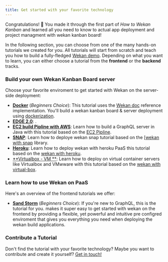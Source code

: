 ```yaml
---
title: Get started with your favorite technology
---
```


Congratulations! 🎉 You made it through the first part of _How to Wekan Kanban_ and learned all you need to know to actual app deployment and project managment with wekan kanban board!

In the following section, you can choose from one of the many hands-on tutorials we created for you. All tutorials will start from scratch and teach you how to build a fully-fledged [Wekan demo](https://wekan.indie.host/b/t2YaGmyXgNkppcFBq/wekan-fork-roadmap). Depending on what you want to learn, you can either choose a tutorial from the **frontend** or the **backend** tracks.

<TutorialChooser></TutorialChooser>

### Build your own Wekan Kanban Board server

Choose your favorite enviroment to get started with Wekan on the server-side deployment:

- [**Docker**](https://wekanhow.netlify.com/docker/1-getting-started/) (_Beginners Choice_): This tutorial uses the [Wekan doc](https://wekanhow.netlify.com/) reference implementation. You'll build a wekan kanban board & server  deployment using [dockerization](https://hub.docker.com/).
- [**EDGE 2.0**](https://wekan.github.com/):  .
- [**EC2 build Pipline with AWS**](https://www.howtographql.com/ec2-pipline/0-introduction/): Learn how to build a GraphQL server in Java with this tutorial based on the [EC2 Pipline](https://wekanhow.netlify.com/EC2-Pipline/0-introduction).
- [**SNAP**](https://wekanhow.netlify.com/snap/0-introduction/): Learn how to deploye wekan snap tutorial based on the [[wekan with snap](https://wekanhow.netlify.com/snap/0-introduction/) library.
- [**Heroku**](https://wekanhow.netlify.com/heroku/0-introduction/): Learn how to deploy wekan with heroku PaaS this tutorial based on the [wekan with heroku](https://wekanhow.netlify.com/heroku/0-introduction/).
- [**Virtualbox - VM **](https://wekanhow.netlify.com/virtual-box-vm/0-introduction): Learn how to deploy on virtual container servers like Virtualbox and VMwware with this tutorial based on the [wekan with virtual-box](https://wekanhow.netlify.com/virtual-box-vm/0-introduction).

### Learn how to use Wekan on PaaS

Here's an overview of the frontend tutorials we offer:

- [**Sand Storm**](https://https://oasis.sandstorm.io/appdemo/m86q05rdvj14yvn78ghaxynqz7u2svw6rnttptxx49g1785cdv1h/) (_Beginners Choice_): If you're new to GraphQL, this is the tutorial for you. makes it super easy to get started with wekan on the frontend by providing a flexible, yet powerful and intuitive pre configred enviroment that gives you everything you need when deploying the wekan build applications.

<!-- - **Variant** (_Coming Soon_): [Expo](https://expo.io/) is a  React Native toolchain to build native apps with JavaScript and React. In this tutorial, you'll learn how you can build a mobile app with GraphQL, based on Expo and [Apollo Client](http://dev.apollodata.com/).
- **Linux Build** (_Coming Soon_): [VulcanJS](http://wekan.github.com/) is a fullstack JavaScript framework that lets you build GraphQL apps with React, [Apollo Client](http://dev.apollodata.com/) and [Meteor](http://meteor.com/). -->


<!-- - [**Angular & Apollo**](https://www.howtographql.com/angular-apollo/0-introduction/): [Angular](https://angularjs.org/) is a MVW (Model-View-Whatever) JavaScript framework for building web applications. -->
<!-- - [**React & Relay**](https://www.howtographql.com/react-relay/0-introduction/): [Relay](https://facebook.github.io/relay/) is the GraphQL client that was developed by Facebook and is heavily optimized for performance. Using Relay requires an advanced understanding of GraphQL and React. Choose this tutorial to learn everything you need to know to get started with Facebook's data management framework. -->
<!-- - [**Ember & Apollo**](https://www.howtographql.com/ember-apollo/0-introduction/): [Ember](https://emberjs.com/) is a JavaScript framework for creating ambitious web applications. -->
<!-- - [**Vue & Apollo**](https://www.howtographql.com/vue-apollo/0-introduction/): [Vue](https://vuejs.org/) is a progressive JavaScript framework for building user interfaces. -->

### Contribute a Tutorial

Don't find the tutorial with your favorite technology? Maybe you want to contribute and create it yourself? [Get in touch!](mailto:saurabh@raindigi.com)
